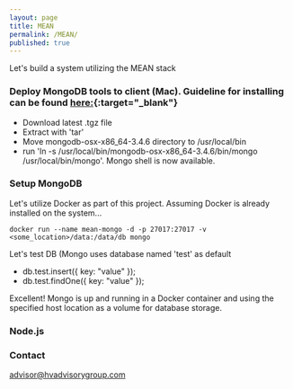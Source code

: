 ```yaml
---
layout: page
title: MEAN
permalink: /MEAN/
published: true
---
```


Let's build a system utilizing the MEAN stack

### Deploy MongoDB tools to client (Mac).  Guideline for installing can be found [here:](https://docs.mongodb.com/manual/tutorial/install-mongodb-on-os-x/){:target="_blank"}

- Download latest .tgz file
- Extract with 'tar'
- Move mongodb-osx-x86_64-3.4.6 directory to /usr/local/bin
- run 'ln -s /usr/local/bin/mongodb-osx-x86_64-3.4.6/bin/mongo /usr/local/bin/mongo'.  Mongo shell is now available.

### Setup MongoDB
Let's utilize Docker as part of this project.  Assuming Docker is already installed on the system...

```docker run --name mean-mongo -d -p 27017:27017 -v <some_location>/data:/data/db mongo```

Let's test DB (Mongo uses database named 'test' as default
 - db.test.insert({ key: "value" });
 - db.test.findOne({ key: "value" });

Excellent!  Mongo is up and running in a Docker container and using the specified host location as a volume for database storage.


### Node.js



### Contact

[advisor@hvadvisorygroup.com](mailto:advisor@hvadvisorygroup.com)
